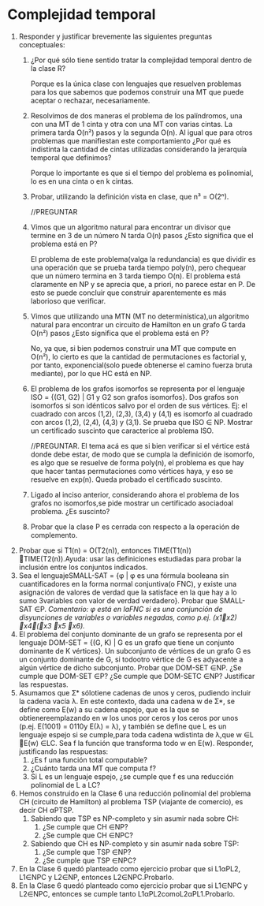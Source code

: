 # Complejidad temporal

1. Responder y justificar brevemente las siguientes preguntas conceptuales:
    1. ¿Por qué sólo tiene sentido tratar la complejidad temporal dentro de la clase R?

        Porque es la única clase con lenguajes que resuelven problemas para los que sabemos que podemos construir una MT que puede aceptar o rechazar, necesariamente.
    
    2. Resolvimos de dos maneras el problema de los palíndromos, una con una MT de 1 cinta y otra con una MT con varias cintas. La primera tarda O(n²) pasos y la segunda O(n). Al igual que para otros problemas que manifiestan este comportamiento ¿Por qué es indistinta la cantidad de cintas utilizadas considerando la jerarquía temporal que definimos?

        Porque lo importante es que si el tiempo del problema es polinomial, lo es en una cinta o en k cintas.

    3. Probar, utilizando la definición vista en clase, que n³ = O(2ⁿ).

        //PREGUNTAR

    4. Vimos que un algoritmo natural para encontrar un divisor que termine en 3 de un número N tarda O(n) pasos ¿Esto significa que el problema está en P?

        El problema de este problema(valga la redundancia) es que dividir es una operación que se prueba tarda tiempo poly(n), pero chequear que un número termina en 3 tarda tiempo O(n). El problema está claramente en NP y se aprecia que, a priori, no parece estar en P. De esto se puede concluir que construir aparentemente es más laborioso que verificar.

    5. Vimos que utilizando una MTN (MT no determinística),un algoritmo natural para encontrar un circuito de Hamilton en un grafo G tarda O(n²) pasos ¿Esto  significa que el problema está en P?

        No, ya que, si bien podemos construir una MT que compute en O(n²), lo cierto es que la cantidad de permutaciones es factorial y, por tanto, exponencial(solo puede obtenerse el camino fuerza bruta mediante), por lo que HC está en NP.

    6. El problema de los grafos isomorfos se representa por el lenguaje ISO = {(G1, G2) | G1 y G2 son grafos isomorfos}. Dos grafos son isomorfos si son idénticos salvo por el orden de sus vértices. Ej: el cuadrado con arcos (1,2), (2,3), (3,4) y (4,1) es isomorfo al cuadrado con arcos (1,2), (2,4), (4,3) y (3,1). Se prueba que ISO ∈ NP. Mostrar un certificado suscinto que caracterice al problema ISO.

        //PREGUNTAR. El tema acá es que si bien verificar si el vértice está donde debe estar, de modo que se cumpla la definición de isomorfo, es algo que se resuelve de forma poly(n), el problema es que hay que hacer tantas permutaciones como vértices haya, y eso se resuelve en exp(n). Queda probado el certificado suscinto.

    7. Ligado  al  inciso  anterior,  considerando  ahora  el  problema  de  los  grafos  no  isomorfos,se pide mostrar un certificado asociadoal problema. ¿Es suscinto?
    8. Probar que la clase P es cerrada con respecto a la operación de complemento.
2. Probar  que  si  T1(n)  =  O(T2(n)),  entonces TIME(T1(n)) TIME(T2(n)).Ayuda:  usar las definiciones estudiadas para probar la inclusión entre los conjuntos indicados.
3. Sea el lenguajeSMALL-SAT = {φ | φ es una fórmula booleana sin cuantificadores en  la  forma  normal  conjuntiva(o  FNC),  y  existe  una  asignación  de  valores  de  verdad  que  la satisface  en  la  que  hay  a  lo  sumo 3variables  con  valor  de  verdad  verdadero}. Probar  que SMALL-SAT ∈P.
_Comentario: φ está en laFNC  si  es  una  conjunción  de  disyunciones  de variables o variables negadas, como p.ej. (x1x2) x4(x3 x5 x6)._
4. El  problema  del conjunto  dominante de un  grafo  se  representa  por  el  lenguaje DOM-SET  =  {(G,  K)  | G  es  un grafo que  tiene  un  conjunto  dominante  de  K  vértices}.  Un subconjunto de vértices de un grafo G es un conjunto dominante de G, si todootro vértice de G es adyacente a  algún vértice de dicho subconjunto.  Probar que DOM-SET ∈NP. ¿Se cumple que DOM-SET ∈P? ¿Se cumple que DOM-SETC ∈NP? Justificar las respuestas.
5. Asumamos que Ʃ* sólotiene cadenas de unos y ceros, pudiendo incluir la cadena vacía λ. En este contexto, dada una cadena w de Ʃ*, se define como E(w) a su cadena espejo, que  es  la  que  se  obtienereemplazando  en  w  los  unos  por  ceros  y  los  ceros  por  unos  (p.ej. E(1001) = 0110y E(λ) = λ), y también se define que L es un lenguaje espejo si se cumple,para toda cadena wdistinta de λ,que w ∈L E(w) ∈LC. Sea f la función que transforma todo w en E(w). Responder, justificando las respuestas:
    1. ¿Es f una función total computable?
    2. ¿Cuánto tarda una MT que computa f?
    3. Si L es un lenguaje espejo, ¿se cumple que f es una reducción polinomial de L a LC?
6. Hemos  construido  en  la  Clase  6 una  reducción  polinomial  del  problema  CH (circuito de Hamilton) al problema TSP (viajante de comercio), es decir CH αPTSP.
    1. Sabiendo que TSP es NP-completo y sin asumir nada sobre CH:
        1. ¿Se cumple que CH ∈NP?
        2. ¿Se cumple que CH ∈NPC?
    2. Sabiendo que CH es NP-completo y sin asumir nada sobre TSP:
        1. ¿Se cumple que TSP ∈NP?
        2. ¿Se cumple que TSP ∈NPC?
7. En la Clase 6 quedó planteado como ejercicio probar que si L1αPL2, L1∈NPC y L2∈NP, entonces L2∈NPC.Probarlo.
8. En la Clase 6 quedó planteado como ejercicio probar que si L1∈NPC y L2∈NPC, entonces se cumple tanto L1αPL2comoL2αPL1.Probarlo.